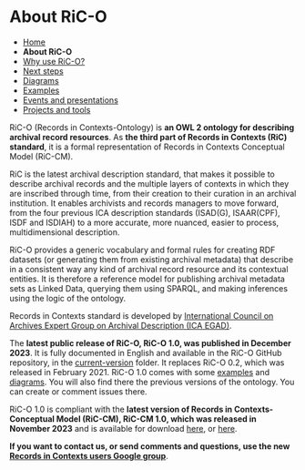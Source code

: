 # About RiC-O


* [Home](index.html)
* **About RiC-O**
* [Why use RiC-O?](why-use-RiC-O.html)
* [Next steps](next-steps.html)
* [Diagrams](diagrams.html)
* [Examples](examples.html)
* [Events and presentations](events.html)
* [Projects and tools](projects-and-tools.html)



RiC-O (Records in Contexts-Ontology) is **an OWL 2 ontology for describing archival record resources**. As **the third part of Records in Contexts (RiC) standard**, it is a formal representation of Records in Contexts Conceptual Model (RiC-CM).

RiC is the latest archival description standard, that makes it possible to describe archival records and the multiple layers of contexts in which they are inscribed through time, from their creation to their curation in an archival institution. It enables archivists and records managers to move forward, from the four previous ICA description standards (ISAD(G), ISAAR(CPF), ISDF and ISDIAH) to a more accurate, more nuanced, easier to process, multidimensional description.

RiC-O provides a generic vocabulary and formal rules for creating RDF datasets (or generating them from existing archival metadata) that describe in a consistent way any kind of archival record resource and its contextual entities. It is therefore a reference model for publishing archival metadata sets as Linked Data, querying them using SPARQL, and making inferences using the logic of the ontology.

Records in Contexts standard is developed by [International Council on Archives Expert Group on Archival Description (ICA EGAD)](https://www.ica.org/en/egad-steering-committee-0).

The **latest public release of RiC-O, RiC-O 1.0, was published in December 2023**. It is fully documented in English and available in the RiC-O GitHub repository, in the [current-version](https://github.com/ICA-EGAD/RiC-O/tree/master/ontology/current-version) folder. It replaces RiC-O 0.2, which was released in February 2021.
RiC-O 1.0 comes with some [examples](examples.html) and [diagrams](diagrams.html). You will also find there the previous versions of the ontology. You can create or comment issues there.

RiC-O 1.0 is compliant with the **latest version of Records in Contexts-Conceptual Model (RiC-CM), RiC-CM 1.0, which was released in November 2023** and is available for download [here](https://github.com/ICA-EGAD/RiC-CM/releases/tag/v1.0), or [here](https://www.ica.org/app/uploads/2023/12/RiC-CM-1.0.pdf).



**If you want to contact us, or send comments and questions, use the new [Records in Contexts users Google group](https://groups.google.com/g/Records_in_Contexts_users)**.

